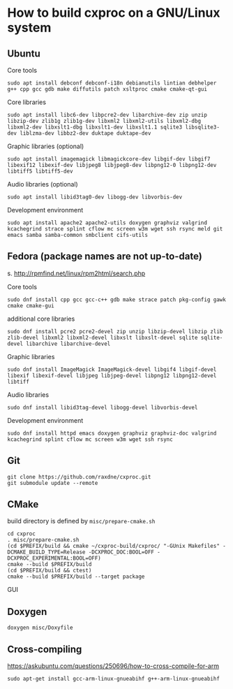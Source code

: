 
# How to build cxproc on a GNU/Linux system

## Ubuntu

Core tools

    sudo apt install debconf debconf-i18n debianutils lintian debhelper g++ cpp gcc gdb make diffutils patch xsltproc cmake cmake-qt-gui

Core libraries

    sudo apt install libc6-dev libpcre2-dev libarchive-dev zip unzip libzip-dev zlib1g zlib1g-dev libxml2 libxml2-utils libxml2-dbg libxml2-dev libxslt1-dbg libxslt1-dev libxslt1.1 sqlite3 libsqlite3-dev liblzma-dev libbz2-dev duktape duktape-dev

Graphic libraries (optional)

    sudo apt install imagemagick libmagickcore-dev libgif-dev libgif7 libexif12 libexif-dev libjpeg8 libjpeg8-dev libpng12-0 libpng12-dev libtiff5 libtiff5-dev

Audio libraries (optional)

    sudo apt install libid3tag0-dev libogg-dev libvorbis-dev

Development environment

    sudo apt install apache2 apache2-utils doxygen graphviz valgrind kcachegrind strace splint cflow mc screen w3m wget ssh rsync meld git emacs samba samba-common smbclient cifs-utils

## Fedora (package names are not up-to-date)

s. <http://rpmfind.net/linux/rpm2html/search.php>

Core tools

    sudo dnf install cpp gcc gcc-c++ gdb make strace patch pkg-config gawk cmake cmake-gui

additional core libraries

    sudo dnf install pcre2 pcre2-devel zip unzip libzip-devel libzip zlib zlib-devel libxml2 libxml2-devel libxslt libxslt-devel sqlite sqlite-devel libarchive libarchive-devel

Graphic libraries

    sudo dnf install ImageMagick ImageMagick-devel libgif4 libgif-devel libexif libexif-devel libjpeg libjpeg-devel libpng12 libpng12-devel libtiff

Audio libraries

    sudo dnf install libid3tag-devel libogg-devel libvorbis-devel

Development environment

    sudo dnf install httpd emacs doxygen graphviz graphviz-doc valgrind kcachegrind splint cflow mc screen w3m wget ssh rsync 

## Git

    git clone https://github.com/raxdne/cxproc.git
    git submodule update --remote

## CMake

build directory is defined by `misc/prepare-cmake.sh`

	cd cxproc
	. misc/prepare-cmake.sh
	(cd $PREFIX/build && cmake ~/cxproc-build/cxproc/ "-GUnix Makefiles" -DCMAKE_BUILD_TYPE=Release -DCXPROC_DOC:BOOL=OFF -DCXPROC_EXPERIMENTAL:BOOL=OFF)
	cmake --build $PREFIX/build
	(cd $PREFIX/build && ctest)
	cmake --build $PREFIX/build --target package

GUI

## Doxygen

    doxygen misc/Doxyfile

## Cross-compiling

https://askubuntu.com/questions/250696/how-to-cross-compile-for-arm

	sudo apt-get install gcc-arm-linux-gnueabihf g++-arm-linux-gnueabihf
	
